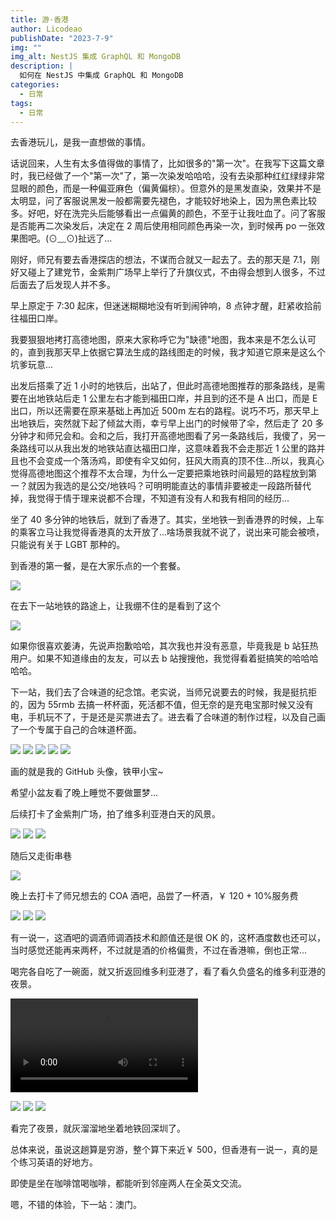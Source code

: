 ```yaml
---
title: 游·香港
author: Licodeao
publishDate: "2023-7-9"
img: ""
img_alt: NestJS 集成 GraphQL 和 MongoDB
description: |
  如何在 NestJS 中集成 GraphQL 和 MongoDB
categories:
  - 日常
tags:
  - 日常
---
```


去香港玩儿，是我一直想做的事情。

话说回来，人生有太多值得做的事情了，比如很多的"第一次"。在我写下这篇文章时，我已经做了一个"第一次"了，第一次染发哈哈哈，没有去染那种红红绿绿非常显眼的颜色，而是一种偏亚麻色（偏黄偏棕）。但意外的是黑发直染，效果并不是太明显，问了客服说黑发一般都需要先褪色，才能较好地染上，因为黑色素比较多。好吧，好在洗完头后能够看出一点偏黄的颜色，不至于让我吐血了。问了客服是否能再二次染发后，决定在 2 周后使用相同颜色再染一次，到时候再 po 一张效果图吧。(⊙﹏⊙)扯远了...

刚好，师兄有要去香港探店的想法，不谋而合就又一起去了。去的那天是 7.1，刚好又碰上了建党节，金紫荆广场早上举行了升旗仪式，不由得会想到人很多，不过后面去了后发现人并不多。

早上原定于 7:30 起床，但迷迷糊糊地没有听到闹钟响，8 点钟才醒，赶紧收拾前往福田口岸。

我要狠狠地拷打高德地图，原来大家称呼它为"缺德"地图，我本来是不怎么认可的，直到我那天早上依据它算法生成的路线图走的时候，我才知道它原来是这么个坑爹玩意...

出发后搭乘了近 1 小时的地铁后，出站了，但此时高德地图推荐的那条路线，是需要在出地铁站后走 1 公里左右才能到福田口岸，并且到的还不是 A 出口，而是 E 出口，所以还需要在原来基础上再加近 500m 左右的路程。说巧不巧，那天早上出地铁后，突然就下起了倾盆大雨，幸亏早上出门的时候带了伞，然后走了 20 多分钟才和师兄会和。会和之后，我打开高德地图看了另一条路线后，我傻了，另一条路线可以从我出发的地铁站直达福田口岸，这意味着我不会走那近 1 公里的路并且也不会变成一个落汤鸡，即使有伞又如何，狂风大雨真的顶不住...所以，我真心觉得高德地图这个推荐不太合理，为什么一定要把乘地铁时间最短的路程放到第一？就因为我选的是公交/地铁吗？可明明能直达的事情非要被走一段路所替代掉，我觉得于情于理来说都不合理，不知道有没有人和我有相同的经历...

坐了 40 多分钟的地铁后，就到了香港了。其实，坐地铁一到香港界的时候，上车的乘客立马让我觉得香港真的太开放了...啥场景我就不说了，说出来可能会被喷，只能说有关于 LGBT 那种的。

到香港的第一餐，是在大家乐点的一个套餐。

<img src="https://typora-licodeao.oss-cn-guangzhou.aliyuncs.com/typoraImg/abeb04aa1787b03beb62d44eba0a2b7.jpg" />

在去下一站地铁的路途上，让我绷不住的是看到了这个

<img src="https://typora-licodeao.oss-cn-guangzhou.aliyuncs.com/typoraImg/abc30c6ce02c48d5a3dffef2a824ce6.jpg" />

如果你很喜欢姜涛，先说声抱歉哈哈，其次我也并没有恶意，毕竟我是 b 站狂热用户。如果不知道缘由的友友，可以去 b 站搜搜他，我觉得看着挺搞笑的哈哈哈哈哈。

下一站，我们去了合味道的纪念馆。老实说，当师兄说要去的时候，我是挺抗拒的，因为 55rmb 去搞一杯杯面，死活都不值，但无奈的是充电宝那时候又没有电，手机玩不了，于是还是买票进去了。进去看了合味道的制作过程，以及自己画了一个专属于自己的合味道杯面。

<img src="https://typora-licodeao.oss-cn-guangzhou.aliyuncs.com/typoraImg/a0705feee256a2500dcbd1758c82498.jpg" />

<img src="https://typora-licodeao.oss-cn-guangzhou.aliyuncs.com/typoraImg/cc288dab0cfd198c8876f213051a3c3.jpg" />

<img src="https://typora-licodeao.oss-cn-guangzhou.aliyuncs.com/typoraImg/569ef83b18f3448ffe75efb8081d775.jpg" />

<img src="https://typora-licodeao.oss-cn-guangzhou.aliyuncs.com/typoraImg/a0cda53ffd3aaf60db8927e9089c928.jpg" />

<img src="https://typora-licodeao.oss-cn-guangzhou.aliyuncs.com/typoraImg/8238f663ff144695e8d65bb722a2e1e.jpg" />

画的就是我的 GitHub 头像，铁甲小宝~

希望小盆友看了晚上睡觉不要做噩梦...

后续打卡了金紫荆广场，拍了维多利亚港白天的风景。

<img src="https://typora-licodeao.oss-cn-guangzhou.aliyuncs.com/typoraImg/3492372520e6e55e14e0d4353c4f932.jpg" />

<img src="https://typora-licodeao.oss-cn-guangzhou.aliyuncs.com/typoraImg/12dbfe677a767ec87a49d3e4f78804a.jpg" />

<img src="https://typora-licodeao.oss-cn-guangzhou.aliyuncs.com/typoraImg/b6b5a635495edca8cb1cdc62be72654.jpg" />

随后又走街串巷

<img src="https://typora-licodeao.oss-cn-guangzhou.aliyuncs.com/typoraImg/b100e795352e340accf6d2a51a5c852.jpg" />

晚上去打卡了师兄想去的 COA 酒吧，品尝了一杯酒，￥ 120 + 10%服务费

<img src="https://typora-licodeao.oss-cn-guangzhou.aliyuncs.com/typoraImg/f4dc11f3d597559cbdcdac927917495.jpg" />

<img src="https://typora-licodeao.oss-cn-guangzhou.aliyuncs.com/typoraImg/3c0ef49293907d9d3d90bd7cd66367d.jpg" />

<img src="https://typora-licodeao.oss-cn-guangzhou.aliyuncs.com/typoraImg/b92478a285ad1d37655031a632ccaad.jpg" />

有一说一，这酒吧的调酒师调酒技术和颜值还是很 OK 的，这杯酒度数也还可以，当时感觉还能再来两杯，不过就是酒的价格偏贵，不过在香港嘛，倒也正常...

喝完各自吃了一碗面，就又折返回维多利亚港了，看了看久负盛名的维多利亚港的夜景。

<video controls src="https://typora-licodeao.oss-cn-guangzhou.aliyuncs.com/typoraImg/905cdd40a709b6aa67602e137e26d854.mp4"></video>

<img src="https://typora-licodeao.oss-cn-guangzhou.aliyuncs.com/typoraImg/b5db8e16af48c7ac807d66261141c7f.jpg" />

<img src="https://typora-licodeao.oss-cn-guangzhou.aliyuncs.com/typoraImg/7d3dbcd14edfc8a5cc2ea80dafa4e7e.jpg" />

<img src="https://typora-licodeao.oss-cn-guangzhou.aliyuncs.com/typoraImg/46d7f3cd775ad94c89f226cc7d59247.jpg" />

看完了夜景，就灰溜溜地坐着地铁回深圳了。

总体来说，虽说这趟算是穷游，整个算下来近￥ 500，但香港有一说一，真的是个练习英语的好地方。

即使是坐在咖啡馆喝咖啡，都能听到邻座两人在全英文交流。

嗯，不错的体验，下一站：澳门。
